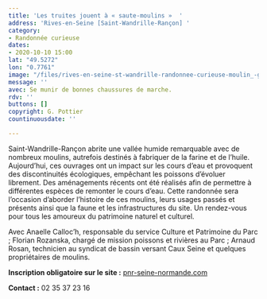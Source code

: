 ```yaml
---
title: 'Les truites jouent à « saute-moulins »  '
address: 'Rives-en-Seine [Saint-Wandrille-Rançon] '
category:
- Randonnée curieuse
dates:
- 2020-10-10 15:00
lat: "49.5272"
lon: "0.7761"
image: "/files/rives-en-seine-st-wandrille-randonnee-curieuse-moulin_-g-pottier.jpg"
message: ''
avec: Se munir de bonnes chaussures de marche.
rdv: ''
buttons: []
copyright: G. Pottier
countinuousdate: ''

---
```

Saint-Wandrille-Rançon abrite une vallée humide remarquable avec de nombreux moulins, autrefois destinés à fabriquer de la farine et de l’huile. Aujourd’hui, ces ouvrages ont un impact sur les cours d’eau et provoquent des discontinuités écologiques, empêchant les poissons d’évoluer librement. Des aménagements récents ont été réalisés afin de permettre à différentes espèces de remonter le cours d’eau. Cette randonnée sera l’occasion d’aborder l’histoire de ces moulins, leurs usages passés et présents ainsi que la faune et les infrastructures du site. Un rendez-vous pour tous les amoureux du patrimoine naturel et culturel.

Avec Anaelle Calloc’h, responsable du service Culture et Patrimoine du Parc ; Florian Rozanska, chargé de mission poissons et rivières au Parc ; Arnaud Rosan, technicien au syndicat de bassin versant Caux Seine et quelques propriétaires de moulins.

**Inscription obligatoire sur le site :** [pnr-seine-normande.com](http://www.pnr-seine-normande.com)

**Contact :** 02 35 37 23 16